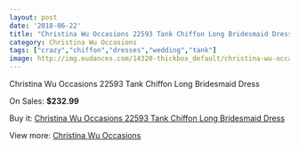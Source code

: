 ```yaml
---
layout: post
date: '2018-06-22'
title: "Christina Wu Occasions 22593 Tank Chiffon Long Bridesmaid Dress"
category: Christina Wu Occasions
tags: ["crazy","chiffon","dresses","wedding","tank"]
image: http://img.eudances.com/14320-thickbox_default/christina-wu-occasions-22593-tank-chiffon-long-bridesmaid-dress.jpg
---
```

Christina Wu Occasions 22593 Tank Chiffon Long Bridesmaid Dress

On Sales: **$232.99**
<a href="https://www.eudances.com/en/christina-wu-occasions/4299-christina-wu-occasions-22593-tank-chiffon-long-bridesmaid-dress.html"><amp-img layout="responsive" width="600" height="600" src="//img.eudances.com/14320-thickbox_default/christina-wu-occasions-22593-tank-chiffon-long-bridesmaid-dress.jpg" alt="Christina Wu Occasions 22593 Tank Chiffon Long Bridesmaid Dress 0" /></a>
<a href="https://www.eudances.com/en/christina-wu-occasions/4299-christina-wu-occasions-22593-tank-chiffon-long-bridesmaid-dress.html"><amp-img layout="responsive" width="600" height="600" src="//img.eudances.com/14323-thickbox_default/christina-wu-occasions-22593-tank-chiffon-long-bridesmaid-dress.jpg" alt="Christina Wu Occasions 22593 Tank Chiffon Long Bridesmaid Dress 1" /></a>
<a href="https://www.eudances.com/en/christina-wu-occasions/4299-christina-wu-occasions-22593-tank-chiffon-long-bridesmaid-dress.html"><amp-img layout="responsive" width="600" height="600" src="//img.eudances.com/14322-thickbox_default/christina-wu-occasions-22593-tank-chiffon-long-bridesmaid-dress.jpg" alt="Christina Wu Occasions 22593 Tank Chiffon Long Bridesmaid Dress 2" /></a>
<a href="https://www.eudances.com/en/christina-wu-occasions/4299-christina-wu-occasions-22593-tank-chiffon-long-bridesmaid-dress.html"><amp-img layout="responsive" width="600" height="600" src="//img.eudances.com/14321-thickbox_default/christina-wu-occasions-22593-tank-chiffon-long-bridesmaid-dress.jpg" alt="Christina Wu Occasions 22593 Tank Chiffon Long Bridesmaid Dress 3" /></a>

Buy it: [Christina Wu Occasions 22593 Tank Chiffon Long Bridesmaid Dress](https://www.eudances.com/en/christina-wu-occasions/4299-christina-wu-occasions-22593-tank-chiffon-long-bridesmaid-dress.html "Christina Wu Occasions 22593 Tank Chiffon Long Bridesmaid Dress")

View more: [Christina Wu Occasions](https://www.eudances.com/en/59-christina-wu-occasions "Christina Wu Occasions")